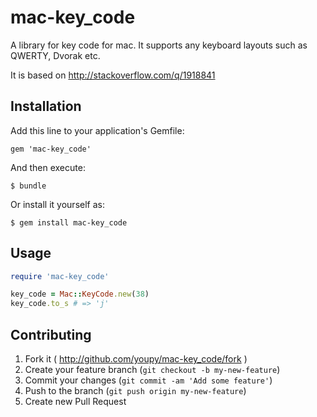 # mac-key_code

A library for key code for mac.
It supports any keyboard layouts such as QWERTY, Dvorak etc.

It is based on http://stackoverflow.com/q/1918841

## Installation

Add this line to your application's Gemfile:

    gem 'mac-key_code'

And then execute:

    $ bundle

Or install it yourself as:

    $ gem install mac-key_code

## Usage

```ruby
require 'mac-key_code'

key_code = Mac::KeyCode.new(38)
key_code.to_s # => 'j'
```

## Contributing

1. Fork it ( http://github.com/youpy/mac-key_code/fork )
2. Create your feature branch (`git checkout -b my-new-feature`)
3. Commit your changes (`git commit -am 'Add some feature'`)
4. Push to the branch (`git push origin my-new-feature`)
5. Create new Pull Request
